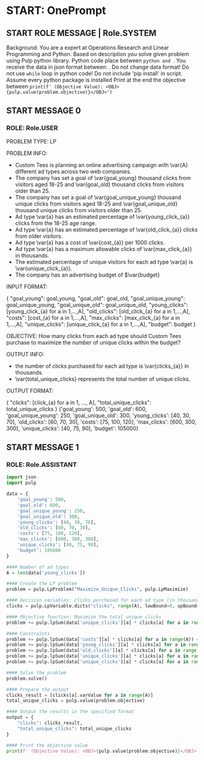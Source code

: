 # START: OnePrompt 
## START ROLE MESSAGE | Role.SYSTEM 
Background: You are a expert at Operations Research and Linear Programming and Python. Based on description you solve given problem using Pulp python library. Python code place between ```python and ```. You receive the data in json format between: <DATA></DATA>. Do not change data format! Do not use `while` loop in python code! Do not include 'pip install' in script. Assume every python package is installed Print at the end the objective between <OBJ></OBJ> `print(f' (Objective Value): <OBJ>{pulp.value(problem.objective)}</OBJ>')`  
## START MESSAGE 0 
### ROLE: Role.USER
<DESCRIPTION>
PROBLEM TYPE: LP

PROBLEM INFO:

- Custom Tees is planning an online advertising campaign with \var{A} different ad types across two web companies.
- The company has set a goal of \var{goal_young} thousand clicks from visitors aged 18-25 and \var{goal_old} thousand clicks from visitors older than 25.
- The company has set a goal of \var{goal_unique_young} thousand unique clicks from visitors aged 18-25 and \var{goal_unique_old} thousand unique clicks from visitors older than 25.
- Ad type \var{a} has an estimated percentage of \var{young_click_{a}} clicks from the 18-25 age range.
- Ad type \var{a} has an estimated percentage of \var{old_click_{a}} clicks from older visitors.
- Ad type \var{a} has a cost of \var{cost_{a}} per 1000 clicks.
- Ad type \var{a} has a maximum allowable clicks of \var{max_click_{a}} in thousands.
- The estimated percentage of unique visitors for each ad type \var{a} is \var{unique_click_{a}}.
- The company has an advertising budget of $\var{budget}

INPUT FORMAT: 

{
    "goal_young": goal_young,
    "goal_old": goal_old,
    "goal_unique_young": goal_unique_young,
    "goal_unique_old": goal_unique_old,
    "young_clicks": [young_click_{a} for a in 1,...,A],
    "old_clicks": [old_click_{a} for a in 1,...,A],
    "costs": [cost_{a} for a in 1,...,A],
    "max_clicks": [max_click_{a} for a in 1,...,A],
    "unique_clicks": [unique_click_{a} for a in 1,...,A],
    "budget": budget
}

OBJECTIVE: How many clicks from each ad type should Custom Tees purchase to maximize the number of unique clicks within the budget?

OUTPUT INFO:

- the number of clicks purchased for each ad type is \var{clicks_{a}} in thousands.
- \var{total_unique_clicks} represents the total number of unique clicks.

OUTPUT FORMAT:

{
    "clicks": [click_{a} for a in 1, ..., A],
    "total_unique_clicks": total_unique_clicks
}
</DESCRIPTION>
<DATA>
{'goal_young': 500, 'goal_old': 600, 'goal_unique_young': 250, 'goal_unique_old': 300, 'young_clicks': [40, 30, 70], 'old_clicks': [60, 70, 30], 'costs': [75, 100, 120], 'max_clicks': [600, 300, 300], 'unique_clicks': [40, 75, 90], 'budget': 105000}</DATA>


## START MESSAGE 1 
### ROLE: Role.ASSISTANT
```python
import json
import pulp

data = {
    'goal_young': 500,
    'goal_old': 600,
    'goal_unique_young': 250,
    'goal_unique_old': 300,
    'young_clicks': [40, 30, 70],
    'old_clicks': [60, 70, 30],
    'costs': [75, 100, 120],
    'max_clicks': [600, 300, 300],
    'unique_clicks': [40, 75, 90],
    'budget': 105000
}

#### Number of ad types
A = len(data['young_clicks'])

#### Create the LP problem
problem = pulp.LpProblem("Maximize_Unique_Clicks", pulp.LpMaximize)

#### Decision variables: clicks purchased for each ad type (in thousands)
clicks = pulp.LpVariable.dicts("clicks", range(A), lowBound=0, upBound=data['max_clicks'], cat='Continuous')

#### Objective function: Maximize the total unique clicks
problem += pulp.lpSum(data['unique_clicks'][a] * clicks[a] for a in range(A))

#### Constraints
problem += pulp.lpSum(data['costs'][a] * clicks[a] for a in range(A)) <= data['budget'], "Budget_Constraint"
problem += pulp.lpSum(data['young_clicks'][a] * clicks[a] for a in range(A)) >= data['goal_young'], "Young_Clicks_Goal"
problem += pulp.lpSum(data['old_clicks'][a] * clicks[a] for a in range(A)) >= data['goal_old'], "Old_Clicks_Goal"
problem += pulp.lpSum(data['unique_clicks'][a] * clicks[a] for a in range(A)) >= data['goal_unique_young'], "Unique_Young_Clicks_Goal"
problem += pulp.lpSum(data['unique_clicks'][a] * clicks[a] for a in range(A)) >= data['goal_unique_old'], "Unique_Old_Clicks_Goal"

#### Solve the problem
problem.solve()

#### Prepare the output
clicks_result = [clicks[a].varValue for a in range(A)]
total_unique_clicks = pulp.value(problem.objective)

#### Output the results in the specified format
output = {
    "clicks": clicks_result,
    "total_unique_clicks": total_unique_clicks
}

#### Print the objective value
print(f' (Objective Value): <OBJ>{pulp.value(problem.objective)}</OBJ>')
```

